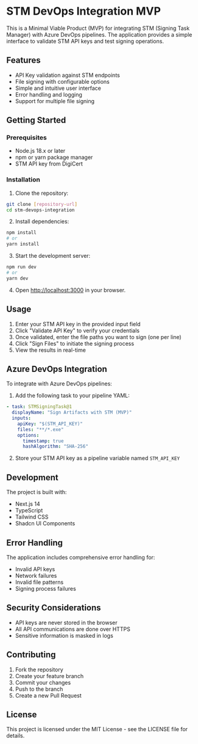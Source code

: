 # STM DevOps Integration MVP

This is a Minimal Viable Product (MVP) for integrating STM (Signing Task Manager) with Azure DevOps pipelines. The application provides a simple interface to validate STM API keys and test signing operations.

## Features

- API Key validation against STM endpoints
- File signing with configurable options
- Simple and intuitive user interface
- Error handling and logging
- Support for multiple file signing

## Getting Started

### Prerequisites

- Node.js 18.x or later
- npm or yarn package manager
- STM API key from DigiCert

### Installation

1. Clone the repository:
```bash
git clone [repository-url]
cd stm-devops-integration
```

2. Install dependencies:
```bash
npm install
# or
yarn install
```

3. Start the development server:
```bash
npm run dev
# or
yarn dev
```

4. Open [http://localhost:3000](http://localhost:3000) in your browser.

## Usage

1. Enter your STM API key in the provided input field
2. Click "Validate API Key" to verify your credentials
3. Once validated, enter the file paths you want to sign (one per line)
4. Click "Sign Files" to initiate the signing process
5. View the results in real-time

## Azure DevOps Integration

To integrate with Azure DevOps pipelines:

1. Add the following task to your pipeline YAML:

```yaml
- task: STMSigningTask@1
  displayName: "Sign Artifacts with STM (MVP)"
  inputs:
    apiKey: "$(STM_API_KEY)"
    files: "**/*.exe"
    options:
      timestamp: true
      hashAlgorithm: "SHA-256"
```

2. Store your STM API key as a pipeline variable named `STM_API_KEY`

## Development

The project is built with:

- Next.js 14
- TypeScript
- Tailwind CSS
- Shadcn UI Components

## Error Handling

The application includes comprehensive error handling for:
- Invalid API keys
- Network failures
- Invalid file patterns
- Signing process failures

## Security Considerations

- API keys are never stored in the browser
- All API communications are done over HTTPS
- Sensitive information is masked in logs

## Contributing

1. Fork the repository
2. Create your feature branch
3. Commit your changes
4. Push to the branch
5. Create a new Pull Request

## License

This project is licensed under the MIT License - see the LICENSE file for details.
